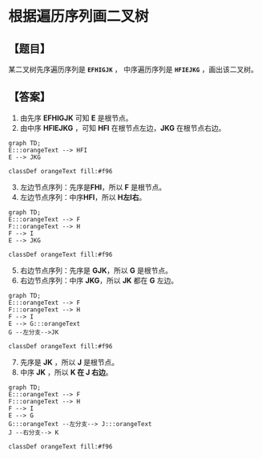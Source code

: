 # 根据遍历序列画二叉树

 ## 【题目】
 某二叉树先序遍历序列是 **`EFHIGJK`** ， 中序遍历序列是 **`HFIEJKG`** ，画出该二叉树。

## 【答案】

1. 由先序 **EFHIGJK** 可知 **E** 是根节点。
2. 由中序 **HFIEJKG** ，可知 **HFI** 在根节点左边，**JKG** 在根节点右边。

```mermaid
graph TD;
E:::orangeText --> HFI
E --> JKG

classDef orangeText fill:#f96
```

3. 左边节点序列：先序是**FHI**，所以 **F** 是根节点。
4. 左边节点序列：中序**HFI**，所以 **H左I右**。

```mermaid
graph TD;
E:::orangeText --> F
F:::orangeText --> H
F --> I
E --> JKG

classDef orangeText fill:#f96
```

5. 右边节点序列：先序是 **GJK**，所以 **G** 是根节点。
6. 右边节点序列：中序 **JKG**，所以 **JK** 都在 **G** 左边。

```mermaid
graph TD;
E:::orangeText --> F
F:::orangeText --> H
F --> I
E --> G:::orangeText
G --左分支-->JK

classDef orangeText fill:#f96
```

7. 先序是 **JK** ，所以 **J** 是根节点。
8. 中序 **JK** ，所以 **K 在 J 右边**。

```mermaid
graph TD;
E:::orangeText --> F
F:::orangeText --> H
F --> I
E --> G
G:::orangeText --左分支--> J:::orangeText
J --右分支--> K

classDef orangeText fill:#f96
```


